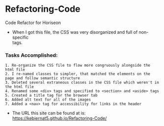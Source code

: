 # Refactoring-Code
Code Refactor for Horiseon

- When I got this file, the CSS was very disorganized and full of non-specific <div> tags. 
### Tasks Accomplished: 
    1. Re-organize the CSS file to flow more congruously alongside the html file
    2. I re-named classes to simpler, that matched the elements on the page and follow semantic structure
    3. Deleted several extraneous classes in the CSS file which weren't in the html file
    4. Renamed some <div> tags and specified to <section> and <aside> tags
    5. Created a title tag for the browser tab
    6. Added alt text for all of the images 
    7. Added a <nav> tag for accessibility for links in the header

- The URL this site can be found at is:
     https://kebiernat5.github.io/Refactoring-Code/

 